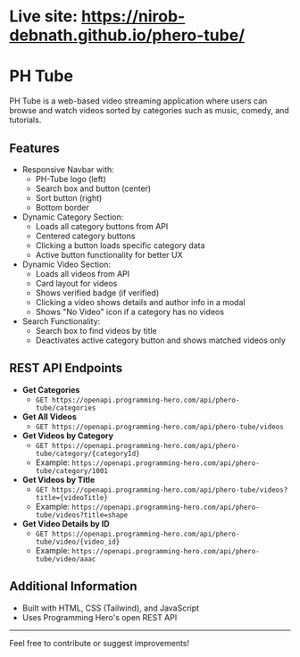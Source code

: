 # Live site: https://nirob-debnath.github.io/phero-tube/
# PH Tube

PH Tube is a web-based video streaming application where users can browse and watch videos sorted by categories such as music, comedy, and tutorials.

## Features

- Responsive Navbar with:
  - PH-Tube logo (left)
  - Search box and button (center)
  - Sort button (right)
  - Bottom border
- Dynamic Category Section:
  - Loads all category buttons from API
  - Centered category buttons
  - Clicking a button loads specific category data
  - Active button functionality for better UX
- Dynamic Video Section:
  - Loads all videos from API
  - Card layout for videos
  - Shows verified badge (if verified)
  - Clicking a video shows details and author info in a modal
  - Shows "No Video" icon if a category has no videos
- Search Functionality:
  - Search box to find videos by title
  - Deactivates active category button and shows matched videos only

## REST API Endpoints

- **Get Categories**
  - `GET https://openapi.programming-hero.com/api/phero-tube/categories`
- **Get All Videos**
  - `GET https://openapi.programming-hero.com/api/phero-tube/videos`
- **Get Videos by Category**
  - `GET https://openapi.programming-hero.com/api/phero-tube/category/{categoryId}`
  - Example: `https://openapi.programming-hero.com/api/phero-tube/category/1001`
- **Get Videos by Title**
  - `GET https://openapi.programming-hero.com/api/phero-tube/videos?title={videoTitle}`
  - Example: `https://openapi.programming-hero.com/api/phero-tube/videos?title=shape`
- **Get Video Details by ID**
  - `GET https://openapi.programming-hero.com/api/phero-tube/video/{video_id}`
  - Example: `https://openapi.programming-hero.com/api/phero-tube/video/aaac`

## Additional Information

- Built with HTML, CSS (Tailwind), and JavaScript
- Uses Programming Hero's open REST API

---

Feel free to contribute or suggest improvements!
